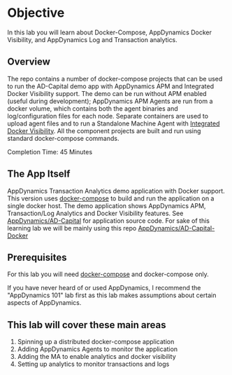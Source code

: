 # Objective
In this lab you will learn about Docker-Compose, AppDynamics Docker Visibility, and
AppDynamics Log and Transaction analytics.

## Overview
The repo contains a number of docker-compose projects that can be used to run the AD-Capital demo app with AppDynamics APM and Integrated Docker Visibility support.  The demo can be run without APM enabled (useful during development); AppDynamics APM Agents are run from a docker volume, which contains both the agent binaries and log/configuration files for each node. Separate containers are used to upload agent files and to run a Standalone Machine Agent with [Integrated Docker Visibility](https://docs.appdynamics.com/display/PRO44/Integrated+Docker+Visibility).  All the component projects are built and run using standard docker-compose commands.

Completion Time: 45 Minutes

## The App Itself
AppDynamics Transaction Analytics demo application with Docker support. This version uses [docker-compose](https://docs.docker.com/compose/overview/) to build and run the application on a single docker host. The demo application shows AppDynamics APM, Transaction/Log Analytics and Docker Visibility features. See [AppDynamics/AD-Capital](https://github.com/Appdynamics/AD-Capital) for application source code. For sake of this learning lab we will be mainly using this repo
[AppDynamics/AD-Capital-Docker](https://github.com/Appdynamics/AD-Capital-Docker)

## Prerequisites
For this lab you will need [docker-compose](https://docs.docker.com/compose/overview/) and docker-compose only.

If you have never heard of or used AppDynamics, I recommend the "AppDynamics 101" lab
first as this lab makes assumptions about certain aspects of AppDynamics.

## This lab will cover these main areas
1. Spinning up a distributed docker-compose application
2. Adding AppDynamics Agents to monitor the application
3. Adding the MA to enable analytics and docker visibility
4. Setting up analytics to monitor transactions and logs
